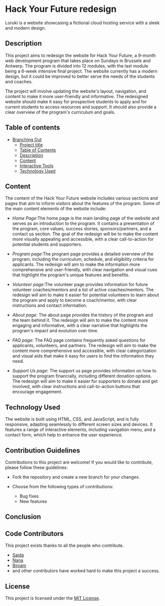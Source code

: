 # Hack Your Future redesign

Loruki is a website showcasing a fictional cloud hosting service with a sleek
and modern design.

## Description

This project aims to redesign the website for Hack Your Future, a 9-month web development program that takes place on Sundays in Brussels and Antwerp. The program is divided into 12 modules, with the last module being a 6-week intensive final project. The website currently has a modern design, but it could be improved to better serve the needs of the students and coaches.

The project will involve updating the website's layout, navigation, and content to make it more user-friendly and informative. The redesigned website should make it easy for prospective students to apply and for current students to access resources and support. It should also provide a clear overview of the program's curriculum and goals.

## Table of contents

- [Branching Out](#branching-out)
  - [Project title](#project-title)
  - [Table of Contents](#table-of-contents)
  - [Description](#Description)
  - [Content](#content)
  - [Interactive Tools](#interactive-tools)
  - [Technology Used](#technology-used)

## Content

The content of the Hack Your Future website includes various sections and pages that aim
to inform visitors about the features of the program. Some of the main content elements of the website include:

- _Home Page_:The home page is the main landing page of the website and serves as an introduction to the program. It contains a presentation of the program, core values, success stories, sponsors/partners, and a contact us section. The goal of the redesign will be to make the content more visually appealing and accessible, with a clear call-to-action for potential students and supporters.

- _Program page_:The program page provides a detailed overview of the program, including the curriculum, schedule, and eligibility criteria for applicants. The redesign will aim to make the information more comprehensive and user-friendly, with clear navigation and visual cues that highlight the program's unique features and benefits.

- _Volunteer page_:The volunteer page provides information for future volunteer coaches/mentors and a list of active coaches/mentors. The redesign will aim to make it easier for potential volunteers to learn about the program and apply to become a coach/mentor, with clear instructions and contact information.

- _About page_: The about page provides the history of the program and the team behind it. The redesign will aim to make the content more engaging and informative, with a clear narrative that highlights the program's impact and evolution over time.

- _FAQ page_: The FAQ page contains frequently asked questions for applicants, volunteers, and partners. The redesign will aim to make the content more comprehensive and accessible, with clear categorization and visual aids that make it easy for users to find the information they need.

- _Support Us page_: The support us page provides information on how to support the program financially, including different donation options. The redesign will aim to make it easier for supporters to donate and get involved, with clear instructions and call-to-action buttons that encourage engagement.

## Technology Used

The website is built using HTML, CSS, and JavaScript, and is fully responsive,
adapting seamlessly to different screen sizes and devices. It features a range
of interactive elements, including vavigation menu, and a contact
form, which help to enhance the user experience.

## Contribution Guidelines

Contributions to this project are welcome! If you would like to contribute,
please follow these guidelines:

- Fork the repository and create a new branch for your changes.
- Choose from the following types of contributions:

  - Bug fixes
  - New features

## Conclusion



## Code Contributors

This project exists thanks to all the people who contribute.

- [Saida](https://github.com/saidakf)
- [Nana](https://github.com/Nana99999)
- [Biniam](https://github.com/Biniam2023)
- and other contributors have worked hard to make this project a success.

## License

This project is licensed under the
[MIT License](https://github.com/HYF-Class20/home/blob/main/LICENSE).
